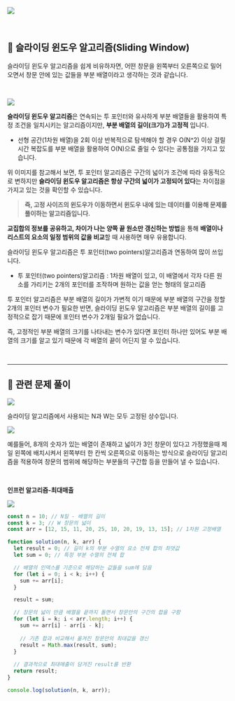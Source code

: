 ![](https://velog.velcdn.com/images/ninto_2/post/8e7c3787-d489-4433-b102-19b2e76bb71f/image.png)

<br>

<h2 id='1'> 📌 슬라이딩 윈도우 알고리즘(Sliding Window) </h2>

슬라이딩 윈도우 알고리즘을 쉽게 비유하자면, 어떤 창문을 왼쪽부터 오른쪽으로 밀어 오면서 창문 안에 있는 값들을 부분 배열이라고 생각하는 것과 같습니다.

<br>

![](https://velog.velcdn.com/images/ninto_2/post/59088de6-1269-4bd3-8d45-e32da961c667/image.png)

**슬라이딩 윈도우 알고리즘**은 연속되는 투 포인터와 유사하게 부분 배열들을 활용하여 특정 조건을 일치시키는 알고리즘이지만, **부분 배열의 길이(크기)가 고정적** 입니다.

- 선형 공간(1차원 배열)을 2회 이상 반복적으로 탐색해야 할 경우 O(N^2) 이상 걸릴 시간 복잡도를 부분 배열을 활용하여 O(N)으로 줄일 수 있다는 공통점을 가지고 있습니다.

위 이미지를 참고해서 보면, 투 포인터 알고리즘은 구간의 넓이가 조건에 따라 유동적으로 변하지만 **슬라이딩 윈도우 알고리즘은 항상 구간의 넓이가 고정되어 있다**는 차이점을 가지고 있는 것을 확인할 수 있습니다.

> **즉, 고정 사이즈의 윈도우가 이동하면서 윈도우 내에 있는 데이터를 이용해 문제를 풀이하는 알고리즘입니다.**

**교집합의 정보를 공유하고, 차이가 나는 양쪽 끝 원소만 갱신하는 방법**을 통해 **배열이나 리스트의 요소의 일정 범위의 값을 비교**할 때 사용하면 매우 유용합니다.

슬라이딩 윈도우 알고리즘은 투 포인터(two pointers)알고리즘과 연동하여 많이 쓰입니다.

- 투 포인터(two pointers)알고리즘 : 1차원 배열이 있고, 이 배열에서 각자 다른 원소를 가리키는 2개의 포인터를 조작하며 원하는 값을 얻는 형태의 알고리즘

투 포인터 알고리즘은 부분 배열의 길이가 가변적 이기 때문에 부분 배열의 구간을 정할 2개의 포인터 변수가 필요한 반면, 슬라이딩 윈도우 알고리즘은 부분 배열의 길이를 고정적으로 잡기 때문에 포인터 변수가 2개일 필요가 없습니다.

즉, 고정적인 부분 배열의 크기를 나타내는 변수가 있다면 포인터 하나만 있어도 부분 배열의 크기를 알고 있기 때문에 각 배열의 끝이 어딘지 알 수 있습니다.

<br>

---

<h2 id='2'>📌 관련 문제 풀이 </h2>

![](https://velog.velcdn.com/images/ninto_2/post/91c9564e-b4a5-452c-bb36-cc9a59f0b8be/image.png)

슬라이딩 알고리즘에서 사용되는 N과 W는 모두 고정된 상수입니다.

![](https://velog.velcdn.com/images/ninto_2/post/f2be2948-c645-4efb-bbe0-2707efc7a2da/image.png)

예를들어, 8개의 숫자가 있는 배열이 존재하고 넓이가 3인 창문이 있다고 가정했을때 제일 왼쪽에 배치시켜서 왼쪽부터 한 칸씩 오른쪽으로 이동하는 방식으로 슬라이딩 알고리즘을 적용하여 창문의 범위에 해당하는 부분들의 구간합 등을 만들어 낼 수 있습니다.

<br>

**인프런 알고리즘-최대매출**

![](https://velog.velcdn.com/images/ninto_2/post/ac238223-ead3-4eb9-939b-9d229c32dca2/image.png)

```js
const n = 10; // N일 - 배열의 길이
const k = 3; // W 창문의 넓이
const arr = [12, 15, 11, 20, 25, 10, 20, 19, 13, 15]; // 1차원 고정배열

function solution(n, k, arr) {
  let result = 0; // 길이 k의 부분 수열의 요소 전체 합의 최댓값
  let sum = 0; // 특정 부분 수열의 전체 합

  // 배열의 인덱스를 기준으로 해당하는 값들을 sum에 담음
  for (let i = 0; i < k; i++) {
    sum += arr[i];
  }

  result = sum;

  // 창문의 넓이 만큼 배열을 끝까지 돌면서 창문안의 구간의 합을 구함
  for (let i = k; i < arr.length; i++) {
    sum += arr[i] - arr[i - k];
    
    // 기존 합과 비교해서 옮겨진 창문안의 최대값을 갱신
    result = Math.max(result, sum);
  }
  
  // 결과적으로 최대매출이 담겨진 result를 반환
  return result;
}

console.log(solution(n, k, arr));
```
